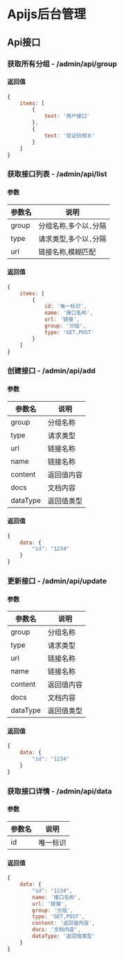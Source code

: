 # Apijs后台管理

## Api接口

### 获取所有分组 - /admin/api/group

#### 返回值

```js
{
    items: [
        {
            text: '用户接口'
        },
        {
            text: '验证码相关'
        }
    ]
}
```

### 获取接口列表 - /admin/api/list

#### 参数

参数名 | 说明
--- | ---
group | 分组名称,多个以`,`分隔
type | 请求类型,多个以`,`分隔
url | 链接名称,模糊匹配

#### 返回值

```js
{
    items: [
        {
            id: '唯一标识',
            name: '接口名称',
            url: '链接',
            group: '分组',
            type: 'GET,POST'
        }
    ]
}
```

### 创建接口 - /admin/api/add

#### 参数

参数名 | 说明
--- | ---
group | 分组名称
type | 请求类型
url | 链接名称
name | 链接名称
content | 返回值内容
docs | 文档内容
dataType | 返回值类型

#### 返回值

```js
{
    data: {
        "id": "1234"
    }
}
```

### 更新接口 - /admin/api/update

#### 参数

参数名 | 说明
--- | ---
group | 分组名称
type | 请求类型
url | 链接名称
name | 链接名称
content | 返回值内容
docs | 文档内容
dataType | 返回值类型

#### 返回值

```js
{
    data: {
        "id": "1234"
    }
}
```

### 获取接口详情 - /admin/api/data

#### 参数

参数名 | 说明
--- | ---
id | 唯一标识

#### 返回值

```js
{
    data: {
        "id": "1234",
        name: '接口名称',
        url: '链接',
        group: '分组',
        type: 'GET,POST',
        content: '返回值内容',
        docs: '文档内容',
        dataType: '返回值类型'
    }
}
```